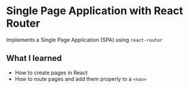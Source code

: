 # Single Page Application with React Router

Implements a Single Page Application (SPA) using `react-router`

## What I learned

- How to create pages in React
- How to route pages and add them properly to a `<nav>`
